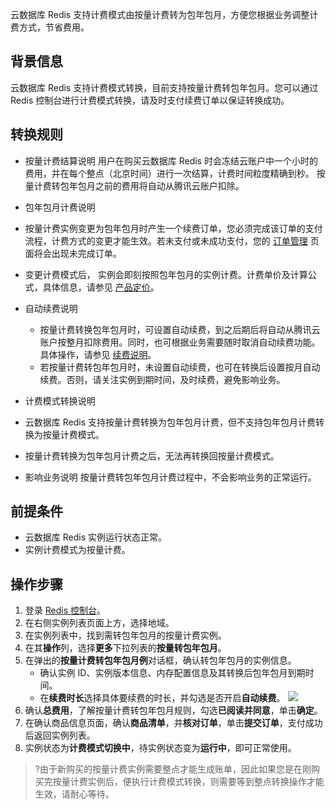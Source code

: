 云数据库 Redis 支持计费模式由按量计费转为包年包月，方便您根据业务调整计费方式，节省费用。

## 背景信息

云数据库 Redis 支持计费模式转换，目前支持按量计费转包年包月。您可以通过 Redis 控制台进行计费模式转换，请及时支付续费订单以保证转换成功。

## 转换规则
- 按量计费结算说明
  用户在购买云数据库 Redis 时会冻结云账户中一个小时的费用，并在每个整点（北京时间）进行一次结算，计费时间粒度精确到秒。 按量计费转包年包月之前的费用将自动从腾讯云账户扣除。

- 包年包月计费说明
 - 按量计费实例变更为包年包月时产生一个续费订单，您必须完成该订单的支付流程，计费方式的变更才能生效。若未支付或未成功支付，您的 [订单管理](https://console.cloud.tencent.com/expense/deal) 页面将会出现未完成订单。
 - 变更计费模式后， 实例会即刻按照包年包月的实例计费。计费单价及计算公式，具体信息，请参见 [产品定价](https://cloud.tencent.com/document/product/239/9894)。

- 自动续费说明
  - 按量计费转换包年包月时，可设置自动续费，到之后期后将自动从腾讯云账户按整月扣除费用。同时，也可根据业务需要随时取消自动续费功能。具体操作，请参见 [续费说明](https://cloud.tencent.com/document/product/239/30826)。
  - 若按量计费转包年包月时，未设置自动续费，也可在转换后设置按月自动续费。否则，请关注实例到期时间，及时续费，避免影响业务。

- 计费模式转换说明
 - 云数据库 Redis 支持按量计费转换为包年包月计费，但不支持包年包月计费转换为按量计费模式。
 - 按量计费转换为包年包月计费之后，无法再转换回按量计费模式。

- 影响业务说明
按量计费转包年包月计费过程中，不会影响业务的正常运行。

## 前提条件

- 云数据库 Redis 实例运行状态正常。
- 实例计费模式为按量计费。

## 操作步骤

1. 登录 [Redis 控制台](https://console.cloud.tencent.com/redis)。
2. 在右侧实例列表页面上方，选择地域。
3. 在实例列表中，找到需转包年包月的按量计费实例。
4. 在其**操作**列，选择**更多**下拉列表的**按量转包年包月**。
5. 在弹出的**按量计费转包年包月例**对话框，确认转包年包月的实例信息。
   - 确认实例 ID、实例版本信息、内存配置信息及其转换后包年包月到期时间。
   - 在**续费时长**选择具体要续费的时长，并勾选是否开启**自动续费**。
   ![](https://qcloudimg.tencent-cloud.cn/raw/9b92b438097e3c55dff9d00d01745507.png)
6. 确认**总费用**，了解按量计费转包年包月规则，勾选**已阅读并同意**，单击**确定**。
7. 在确认商品信息页面，确认**商品清单**，并**核对订单**，单击**提交订单**，支付成功后返回实例列表。
8. 实例状态为**计费模式切换中**，待实例状态变为**运行中**，即可正常使用。
>?由于新购买的按量计费实例需要整点才能生成账单，因此如果您是在刚购买完按量计费实例后，便执行计费模式转换，则需要等到整点转换操作才能生效，请耐心等待。


